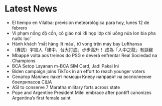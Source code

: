 # Latest News
-  El tiempo en Vilalba: previsión meteorológica para hoy, lunes 12 de febrero
-  Vi phạm nồng độ cồn, cô giáo nói ‘đi họp lớp chỉ uống nửa lon bia pha nước lọc’
-  Hành khách 'mất hàng lít máu', tử vong trên máy bay Lufthansa
-  （專訪）宇宙人「建中、台大打底」步步高升！ 成為「人中之龍」有訣竅
-  Mbappé volta aos treinos do PSG e deverá enfrentar Real Sociedad na Champions
-  BCA Setop Layanan m-BCA SIM Card, Jadi Pakai Ini
-  Biden campaign joins TikTok in an effort to reach younger voters
-  Сенатор Маллин: пакет помощи Киеву направят на восполнение боеприпасов США
-  ASI to conserve 7 Maratha military forts across state
-  Pope and Argentine President Milei embrace after pontiff canonizes Argentina’s first female saint

